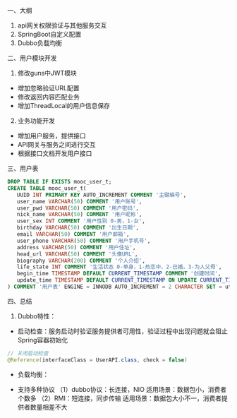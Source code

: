 一、大纲
1. api网关权限验证与其他服务交互
2. SpringBoot自定义配置
3. Dubbo负载均衡


二、用户模块开发
1. 修改guns中JWT模块
- 增加忽略验证URL配置
- 修改返回内容匹配业务
- 增加ThreadLocal的用户信息保存
2. 业务功能开发
- 增加用户服务，提供接口
- API网关与服务之间进行交互
- 根据接口文档开发用户接口

三、用户表
```sql
DROP TABLE IF EXISTS mooc_user_t;
CREATE TABLE mooc_user_t(
   UUID INT PRIMARY KEY AUTO_INCREMENT COMMENT '主键编号',
   user_name VARCHAR(50) COMMENT '用户账号',
   user_pwd VARCHAR(50) COMMENT '用户密码',
   nick_name VARCHAR(50) COMMENT '用户昵称',
   user_sex INT COMMENT '用户性别 0-男，1-女',
   birthday VARCHAR(50) COMMENT '出生日期',
   email VARCHAR(50) COMMENT '用户邮箱',
   user_phone VARCHAR(50) COMMENT '用户手机号',
   address VARCHAR(50) COMMENT '用户住址',
   head_url VARCHAR(50) COMMENT '头像URL',
   biography VARCHAR(200) COMMENT '个人介绍',
   life_state INT COMMENT '生活状态 0-单身，1-热恋中，2-已婚，3-为人父母',
   begin_time TIMESTAMP DEFAULT CURRENT_TIMESTAMP COMMENT '创建时间',
   update_time TIMESTAMP DEFAULT CURRENT_TIMESTAMP ON UPDATE CURRENT_TIMESTAMP COMMENT '修改时间'
) COMMENT '用户表' ENGINE = INNODB AUTO_INCREMENT = 2 CHARACTER SET = utf8 COLLATE = utf8_general_ci ROW_FORMAT = DYNAMIC;
```

四、总结
1. Dubbo特性：
- 启动检查：服务启动时验证服务提供者可用性，验证过程中出现问题就会阻止Spring容器初始化
```java
// 关闭启动检查
@Reference(interfaceClass = UserAPI.class, check = false)
```
- 负载均衡：

- 支持多种协议
（1）dubbo协议：长连接，NIO
适用场景：数据包小，消费者个数多
（2）RMI：短连接，同步传输
适用场景：数据包大小不一，消费者提供者数量相差不大


